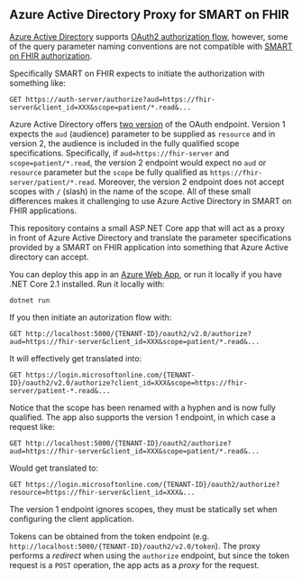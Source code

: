 Azure Active Directory Proxy for SMART on FHIR
----------------------------------------------

[Azure Active Directory](https://azure.microsoft.com/en-us/services/active-directory/) supports [OAuth2 authorization flow](https://docs.microsoft.com/en-us/azure/active-directory/develop/active-directory-protocols-oauth-code), however, some of the query parameter naming conventions are not compatible with [SMART on FHIR authorization](http://docs.smarthealthit.org/authorization/).

Specifically SMART on FHIR expects to initiate the authorization with something like:

```
GET https://auth-server/authorize?aud=https://fhir-server&client_id=XXX&scope=patient/*.read&...
```

Azure Active Directory offers [two version](https://docs.microsoft.com/en-us/azure/active-directory/develop/active-directory-v2-compare) of the OAuth endpoint. Version 1 expects the `aud` (audience) parameter to be supplied as `resource` and in version 2, the audience is included in the fully qualified scope specifications. Specifically, if `aud=https://fhir-server` and `scope=patient/*.read`, the version 2 endpoint would expect no `aud` or `resource` parameter but the `scope` be fully qualified as `https://fhir-server/patient/*.read`. Moreover, the version 2 endpoint does not accept scopes with `/` (slash) in the name of the scope. All of these small differences makes it challenging to use Azure Active Directory in SMART on FHIR applications. 

This repository contains a small ASP.NET Core app that will act as a proxy in front of Azure Active Directory and translate the parameter specifications provided by a SMART on FHIR application into something that Azure Active directory can accept. 

You can deploy this app in an [Azure Web App](https://azure.microsoft.com/en-us/services/app-service/web/), or run it locally if you have .NET Core 2.1 installed. Run it locally with:

```
dotnet run
```

If you then initiate an autorization flow with:

```
GET http://localhost:5000/{TENANT-ID}/oauth2/v2.0/authorize?aud=https://fhir-server&client_id=XXX&scope=patient/*.read&...
```

It will effectively get translated into:

```
GET https://login.microsoftonline.com/{TENANT-ID}/oauth2/v2.0/authorize?client_id=XXX&scope=https://fhir-server/patient-*.read&...
```

Notice that the scope has been renamed with a hyphen and is now fully qualified. The app also supports the version 1 endpoint, in which case a request like:

```
GET http://localhost:5000/{TENANT-ID}/oauth2/authorize?aud=https://fhir-server&client_id=XXX&scope=patient/*.read&...
```

Would get translated to:

```
GET https://login.microsoftonline.com/{TENANT-ID}/oauth2/authorize?resource=https://fhir-server&client_id=XXX&...
```

The version 1 endpoint ignores scopes, they must be statically set when configuring the client application. 

Tokens can be obtained from the token endpoint (e.g. `http://localhost:5000/{TENANT-ID}/oauth2/v2.0/token`). The proxy performs a *redirect* when using the `authorize` endpoint, but since the token request is a `POST` operation, the app acts as a *proxy* for the request.


